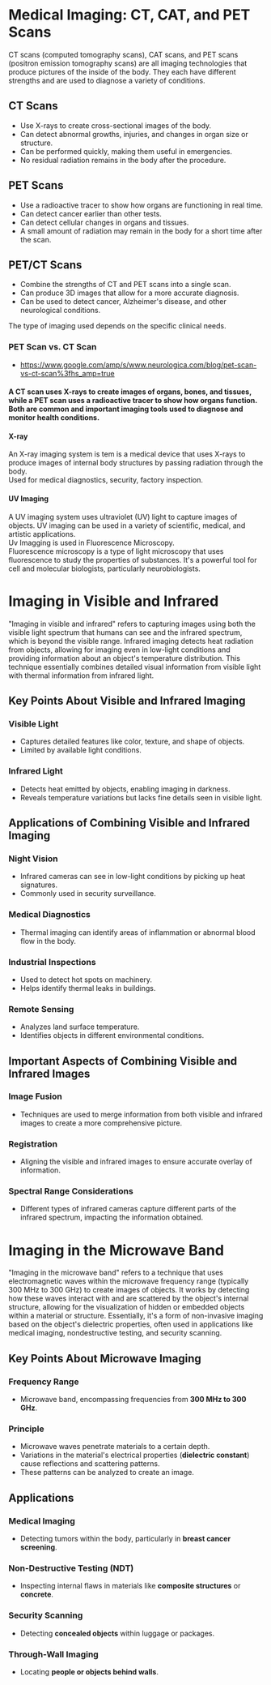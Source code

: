 # Medical Imaging: CT, CAT, and PET Scans

CT scans (computed tomography scans), CAT scans, and PET scans (positron emission tomography scans) are all imaging technologies that produce pictures of the inside of the body. They each have different strengths and are used to diagnose a variety of conditions.  

## CT Scans  
- Use X-rays to create cross-sectional images of the body.  
- Can detect abnormal growths, injuries, and changes in organ size or structure.  
- Can be performed quickly, making them useful in emergencies.  
- No residual radiation remains in the body after the procedure.  

## PET Scans  
- Use a radioactive tracer to show how organs are functioning in real time.  
- Can detect cancer earlier than other tests.  
- Can detect cellular changes in organs and tissues.  
- A small amount of radiation may remain in the body for a short time after the scan.  

## PET/CT Scans  
- Combine the strengths of CT and PET scans into a single scan.  
- Can produce 3D images that allow for a more accurate diagnosis.  
- Can be used to detect cancer, Alzheimer's disease, and other neurological conditions.  

The type of imaging used depends on the specific clinical needs.  


### PET Scan vs. CT Scan 
- https://www.google.com/amp/s/www.neurologica.com/blog/pet-scan-vs-ct-scan%3fhs_amp=true

#### A CT scan uses X-rays to create images of organs, bones, and tissues, while a PET scan uses a radioactive tracer to show how organs function. Both are common and important imaging tools used to diagnose and monitor health conditions.

#### X-ray
An X-ray imaging system is tem is a medical device that uses X-rays to produce images of internal body structures by passing radiation through the body.<br>
Used for medical diagnostics, security, factory inspection.

#### UV Imaging 
A UV imaging system uses ultraviolet (UV) light to capture images of objects. UV imaging can be used in a variety of scientific, medical, and artistic applications. <br>
Uv Imagging is used in Fluorescence Microscopy. <br>
Fluorescence microscopy is a type of light microscopy that uses fluorescence to study the properties of substances. It's a powerful tool for cell and molecular biologists, particularly neurobiologists. 


# Imaging in Visible and Infrared  

"Imaging in visible and infrared" refers to capturing images using both the visible light spectrum that humans can see and the infrared spectrum, which is beyond the visible range. Infrared imaging detects heat radiation from objects, allowing for imaging even in low-light conditions and providing information about an object's temperature distribution. This technique essentially combines detailed visual information from visible light with thermal information from infrared light.  

## Key Points About Visible and Infrared Imaging  

### Visible Light  
- Captures detailed features like color, texture, and shape of objects.  
- Limited by available light conditions.  

### Infrared Light  
- Detects heat emitted by objects, enabling imaging in darkness.  
- Reveals temperature variations but lacks fine details seen in visible light.  

## Applications of Combining Visible and Infrared Imaging  

### Night Vision  
- Infrared cameras can see in low-light conditions by picking up heat signatures.  
- Commonly used in security surveillance.  

### Medical Diagnostics  
- Thermal imaging can identify areas of inflammation or abnormal blood flow in the body.  

### Industrial Inspections  
- Used to detect hot spots on machinery.  
- Helps identify thermal leaks in buildings.  

### Remote Sensing  
- Analyzes land surface temperature.  
- Identifies objects in different environmental conditions.  

## Important Aspects of Combining Visible and Infrared Images  

### Image Fusion  
- Techniques are used to merge information from both visible and infrared images to create a more comprehensive picture.  

### Registration  
- Aligning the visible and infrared images to ensure accurate overlay of information.  

### Spectral Range Considerations  
- Different types of infrared cameras capture different parts of the infrared spectrum, impacting the information obtained.

# Imaging in the Microwave Band  

"Imaging in the microwave band" refers to a technique that uses electromagnetic waves within the microwave frequency range (typically 300 MHz to 300 GHz) to create images of objects. It works by detecting how these waves interact with and are scattered by the object's internal structure, allowing for the visualization of hidden or embedded objects within a material or structure. Essentially, it's a form of non-invasive imaging based on the object's dielectric properties, often used in applications like medical imaging, nondestructive testing, and security scanning.  

## Key Points About Microwave Imaging  

### Frequency Range  
- Microwave band, encompassing frequencies from **300 MHz to 300 GHz**.  

### Principle  
- Microwave waves penetrate materials to a certain depth.  
- Variations in the material's electrical properties (**dielectric constant**) cause reflections and scattering patterns.  
- These patterns can be analyzed to create an image.  

## Applications  

### Medical Imaging  
- Detecting tumors within the body, particularly in **breast cancer screening**.  

### Non-Destructive Testing (NDT)  
- Inspecting internal flaws in materials like **composite structures** or **concrete**.  

### Security Scanning  
- Detecting **concealed objects** within luggage or packages.  

### Through-Wall Imaging  
- Locating **people or objects behind walls**.
  
